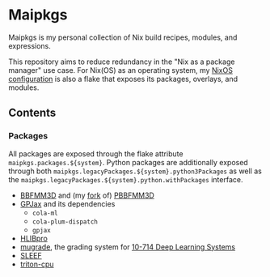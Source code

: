 # Maipkgs

Maipkgs is my personal collection of Nix
build recipes, modules, and expressions.

This repository aims to reduce redundancy in the "Nix as a package
manager" use case. For Nix(OS) as an operating system, my [NixOS
configuration](https://github.com/stephen-huan/nixos-config/) is
also a flake that exposes its packages, overlays, and modules.

## Contents

### Packages

All packages are exposed through the flake attribute
`maipkgs.packages.${system}`. Python packages are additionally exposed through
both `maipkgs.legacyPackages.${system}.python3Packages` as well as the
`maipkgs.legacyPackages.${system}.python.withPackages` interface.

- [BBFMM3D](https://github.com/ruoxi-wang/BBFMM3D) and
  (my [fork](https://github.com/stephen-huan/PBBFMM3D)
  of) [PBBFMM3D](https://github.com/ruoxi-wang/PBBFMM3D)
- [GPJax](https://docs.jaxgaussianprocesses.com/) and its dependencies
  - `cola-ml`
  - `cola-plum-dispatch`
  - `gpjax`
- [HLIBpro](https://www.hlibpro.com/)
- [mugrade](https://github.com/dlsyscourse/mugrade), the grading
  system for [10-714 Deep Learning Systems](https://dlsyscourse.org/)
- [SLEEF](https://sleef.org/)
- [triton-cpu](https://github.com/triton-lang/triton-cpu)
